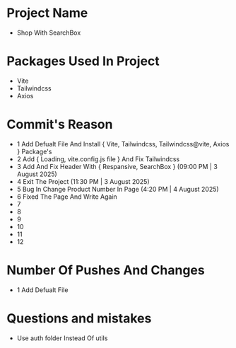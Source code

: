 # Project Name

- Shop With SearchBox

# Packages Used In Project

- Vite
- Tailwindcss
- Axios

# Commit's Reason

- 1 Add Defualt File And Install { Vite, Tailwindcss, Tailwindcss@vite, Axios } Package's
- 2 Add { Loading, vite.config.js file } And Fix Tailwindcss
- 3 Add And Fix Header With { Respansive, SearchBox } (09:00 PM | 3 August 2025)
- 4 Exit The Project (11:30 PM | 3 August 2025)
- 5 Bug In Change Product Number In Page (4:20 PM | 4 August 2025)
- 6 Fixed The Page And Write Again
- 7
- 8
- 9
- 10
- 11
- 12

# Number Of Pushes And Changes

- 1 Add Defualt File

# Questions and mistakes

- Use auth folder Instead Of utils
